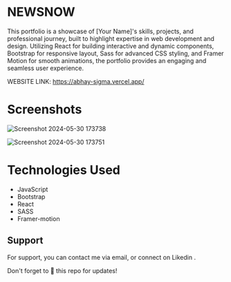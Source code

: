 # NEWSNOW
This portfolio is a showcase of [Your Name]'s skills, projects, and professional journey, built to highlight expertise in web development and design. Utilizing React for building interactive and dynamic components, Bootstrap for responsive layout, Sass for advanced CSS styling, and Framer Motion for smooth animations, the portfolio provides an engaging and seamless user experience.

WEBSITE LINK: https://abhay-sigma.vercel.app/

# Screenshots
![Screenshot 2024-05-30 173738](https://github.com/Known-user/Portfolio/assets/128237946/490ff521-32de-4ad0-be38-5e38d51aea0b)

![Screenshot 2024-05-30 173751](https://github.com/Known-user/Portfolio/assets/128237946/13a7eaf0-747e-4a84-b2db-8df0b918f5fb)



# Technologies Used

- JavaScript
- Bootstrap
- React
- SASS
- Framer-motion


## Support

For support, you can contact me via email, or connect on Likedin .

Don't forget to 🌟 this repo for updates!
